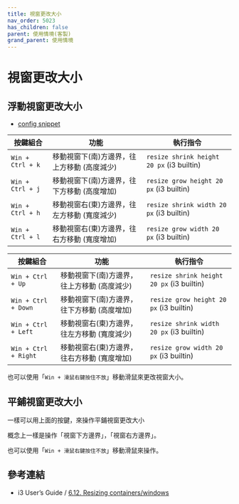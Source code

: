 ```yaml
---
title: 視窗更改大小
nav_order: 5023
has_children: false
parent: 使用情境(客製)
grand_parent: 使用情境
---
```



# 視窗更改大小

## 浮動視窗更改大小

* [config snippet](config/i3/gen/i3wm-gen-rc/Section/Subject/Window/Keybind/Resize.conf)


| 按鍵組合         | 功能                                        | 執行指令                                  |
| ---------------- | ------------------------------------------- | ----------------------------------------- |
| `Win + Ctrl + k` | 移動視窗下(南)方邊界，往上方移動 (高度減少) | `resize shrink height 20 px` (i3 builtin) |
| `Win + Ctrl + j` | 移動視窗下(南)方邊界，往下方移動 (高度增加) | `resize grow height 20 px` (i3 builtin)   |
| `Win + Ctrl + h` | 移動視窗右(東)方邊界，往左方移動 (寬度減少) | `resize shrink width 20 px` (i3 builtin)  |
| `Win + Ctrl + l` | 移動視窗右(東)方邊界，往右方移動 (寬度增加) | `resize grow width 20 px` (i3 builtin)    |


| 按鍵組合             | 功能                                        | 執行指令                                  |
| -------------------- | ------------------------------------------- | ----------------------------------------- |
| `Win + Ctrl + Up`    | 移動視窗下(南)方邊界，往上方移動 (高度減少) | `resize shrink height 20 px` (i3 builtin) |
| `Win + Ctrl + Down`  | 移動視窗下(南)方邊界，往下方移動 (高度增加) | `resize grow height 20 px` (i3 builtin)   |
| `Win + Ctrl + Left`  | 移動視窗右(東)方邊界，往左方移動 (寬度減少) | `resize shrink width 20 px` (i3 builtin)  |
| `Win + Ctrl + Right` | 移動視窗右(東)方邊界，往右方移動 (寬度增加) | `resize grow width 20 px` (i3 builtin)    |


也可以使用「`Win + 滑鼠右鍵按住不放`」移動滑鼠來更改視窗大小。

## 平鋪視窗更改大小

一樣可以用上面的按鍵，來操作平鋪視窗更改大小

概念上一樣是操作「視窗下方邊界」，「視窗右方邊界」。

也可以使用「`Win + 滑鼠右鍵按住不放`」移動滑鼠來操作。

## 參考連結

* i3 User’s Guide / [6.12. Resizing containers/windows](https://i3wm.org/docs/userguide.html#resizingconfig)
